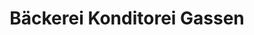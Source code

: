 ---
title: "Bäckerei Konditorei Gassen"
url: /koblenz/baeckerei-konditorei-gassen-hinterdorfstrasse/
shop: Bäckerei
---
